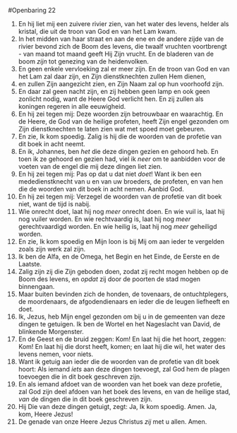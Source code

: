 #Openbaring 22
1. En hij liet mij een zuivere rivier zien, van het water des levens, helder als kristal, die uit de troon van God en van het Lam kwam.
2. In het midden van haar straat en aan de ene en de andere zijde van de rivier bevond zich de Boom des levens, die twaalf vruchten voortbrengt - van maand tot maand geeft Hij Zijn vrucht. En de bladeren van de boom *zijn* tot genezing van de heidenvolken.
3. En geen enkele vervloeking zal er meer zijn. En de troon van God en van het Lam zal daar zijn, en Zijn dienstknechten zullen Hem dienen,
4. en zullen Zijn aangezicht zien, en Zijn Naam zal op hun voorhoofd zijn.
5. En daar zal geen nacht zijn, en zij hebben geen lamp en ook geen zonlicht nodig, want de Heere God verlicht hen. En zij zullen als koningen regeren in alle eeuwigheid.
6. En hij zei tegen mij: Deze woorden zijn betrouwbaar en waarachtig. En de Heere, de God van de heilige profeten, heeft Zijn engel gezonden om Zijn dienstknechten te laten zien wat met spoed moet gebeuren.
7. En zie, Ik kom spoedig. Zalig is hij die de woorden van de profetie van dit boek in acht neemt.
8. En ik, Johannes, ben *het* die deze dingen gezien en gehoord heb. En toen ik ze gehoord en gezien had, viel ik *neer* om te aanbidden voor de voeten van de engel die mij deze dingen liet zien.
9. En hij zei tegen mij: Pas op dat u dat niet *doet*! Want ik ben een mededienstknecht van u en van uw broeders, de profeten, en van hen die de woorden van dit boek in acht nemen. Aanbid God.
10. En hij zei tegen mij: Verzegel de woorden van de profetie van dit boek niet, want de tijd is nabij.
11. Wie onrecht doet, laat hij nog *meer* onrecht doen. En wie vuil is, laat hij nog vuiler worden. En wie rechtvaardig is, laat hij nog *meer* gerechtvaardigd worden. En wie heilig is, laat hij nog *meer* geheiligd worden.
12. En zie, Ik kom spoedig en Mijn loon is bij Mij om aan ieder te vergelden zoals zijn werk zal zijn.
13. Ik ben de Alfa, en de Omega, het Begin en het Einde, de Eerste en de Laatste.
14. Zalig zijn zij die Zijn geboden doen, zodat zij recht mogen hebben op de Boom des levens, en *opdat* zij door de poorten de stad mogen binnengaan.
15. Maar buiten bevinden zich de honden, de tovenaars, de ontuchtplegers, de moordenaars, de afgodendienaars en ieder die de leugen liefheeft en doet.
16. Ik, Jezus, heb Mijn engel gezonden om bij u in de gemeenten van deze dingen te getuigen. Ik ben de Wortel en het Nageslacht van David, de blinkende Morgenster.
17. En de Geest en de bruid zeggen: Kom! En laat hij die het hoort, zeggen: Kom! En laat hij die dorst heeft, komen; en laat hij die wil, het water des levens nemen, voor niets.
18. Want ik getuig aan ieder die de woorden van de profetie van dit boek hoort: Als iemand *iets* aan deze dingen toevoegt, zal God hem de plagen toevoegen die in dit boek geschreven zijn.
19. En als iemand afdoet van de woorden van het boek van deze profetie, zal God zijn deel afdoen van het boek des levens, en van de heilige stad, *van* de dingen die in dit boek geschreven zijn.
20. Hij Die van deze dingen getuigt, zegt: Ja, Ik kom spoedig. Amen. Ja, kom, Heere Jezus!
21. De genade van onze Heere Jezus Christus *zij* met u allen. Amen.
